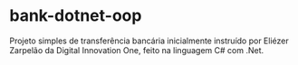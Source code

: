 # bank-dotnet-oop
 Projeto simples de transferência bancária inicialmente instruído por Eliézer Zarpelão da Digital Innovation One, feito na linguagem C# com .Net.
